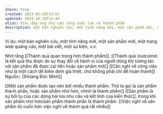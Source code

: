 ```yaml
---
share: true
created: 2023-05-26T14:51
updated: 2024-10-18T15:44
alias: Việc đáp ứng nhu cầu công việc tạo ra thành phẩm
description: một bản nghiên cứu, một tính năng mới, một sản phẩm mới, một trang web quảng cáo, một bài viết, một sự kiện, v.v
---
```

Ví dụ: một bản nghiên cứu, một tính năng mới, một sản phẩm mới, một trang web quảng cáo, một bài viết, một sự kiện, v.v.

Nhớ rằng [[Thành quả quan trọng hơn thành phẩm]]. [[Thành quả (outcome) là kết quả thu được do sự thay đổi về hành vi của người dùng khi tương tác với sản phẩm đã được cải tiến hoặc sản phẩm mới]]
[[Cần nghĩ về công việc như là một cách để kiểm định giả thiết, chứ không phải chỉ để hoàn thành]]
Nguồn:: [[Hoàng Đức Minh]]

[[Một sản phẩm được tạo nên bởi nhiều thành phẩm. Thứ ta gọi là sản phẩm thành phần, hoặc sản phẩm nhỏ hơn, chính là thành phẩm]]
[[Sản phẩm là sự bồi tụ của các dòng hải lưu nhu cầu và kết tinh của kiến thức]], trong khi sản phẩm nhỏ hơn/sản phẩm thành phần là thành phẩm.
[[Việc nghĩ về sản phẩm lôi cuốn hơn việc nghĩ về thành quả rất nhiều]]